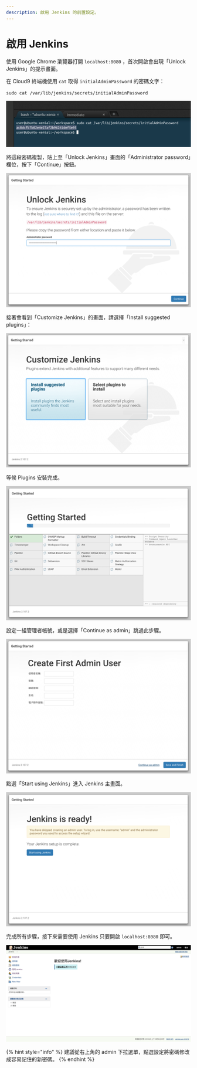 ```yaml
---
description: 啟用 Jenkins 的前置設定。
---
```


# 啟用 Jenkins

使用 Google Chrome 瀏覽器打開 `localhost:8080` ，首次開啟會出現「Unlock Jenkins」的提示畫面。

在 Cloud9 終端機使用 `cat` 取得 `initialAdminPassword` 的密碼文字：

```text
sudo cat /var/lib/jenkins/secrets/initialAdminPassword
```

![](.gitbook/assets/image%20%2814%29.png)

將這段密碼複製，貼上至「Unlock Jenkins」畫面的「Administrator password」欄位，按下「Continue」按鈕。

![](.gitbook/assets/image%20%2840%29.png)

接著會看到「Customize Jenkins」的畫面，請選擇「Install suggested plugins」：

![](.gitbook/assets/image%20%2851%29.png)

等候 Plugins 安裝完成。

![](.gitbook/assets/image%20%2827%29.png)

設定一組管理者帳號，或是選擇「Continue as admin」跳過此步驟。

![](.gitbook/assets/image%20%2821%29.png)

點選「Start using Jenkins」進入 Jenkins 主畫面。

![](.gitbook/assets/image%20%2884%29.png)

完成所有步驟，接下來需要使用 Jenkins 只要開啟 `localhost:8080` 即可。

![](.gitbook/assets/image%20%2822%29.png)

{% hint style="info" %}
建議從右上角的 admin 下拉選單，點選設定將密碼修改成容易記住的新密碼。
{% endhint %}



